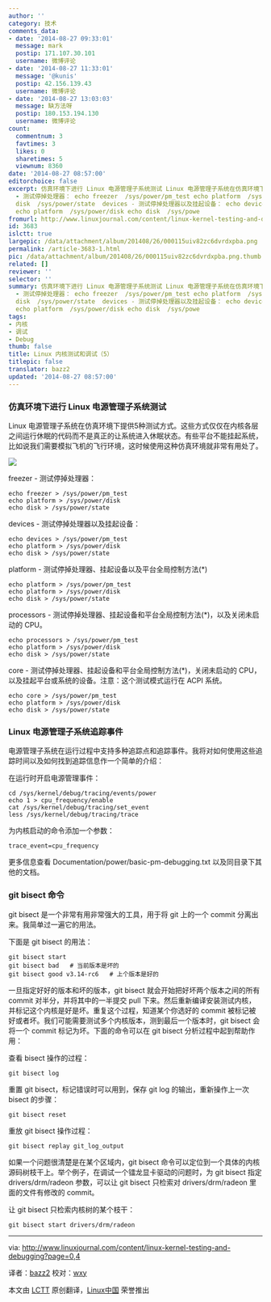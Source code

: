 ```yaml
---
author: ''
category: 技术
comments_data:
- date: '2014-08-27 09:33:01'
  message: mark
  postip: 171.107.30.101
  username: 微博评论
- date: '2014-08-27 11:33:01'
  message: '@kunis'
  postip: 42.156.139.43
  username: 微博评论
- date: '2014-08-27 13:03:03'
  message: 缺方法呀
  postip: 180.153.194.130
  username: 微博评论
count:
  commentnum: 3
  favtimes: 3
  likes: 0
  sharetimes: 5
  viewnum: 8360
date: '2014-08-27 08:57:00'
editorchoice: false
excerpt: 仿真环境下进行 Linux 电源管理子系统测试 Linux 电源管理子系统在仿真环境下提供5种测试方式。这些方式仅仅在内核各层之间运行休眠的代码而不是真正的让系统进入休眠状态。有些平台不能挂起系统，比如说我们需要模拟飞机的飞行环境，这时候使用这种仿真环境就非常有用处了。  freezer
  - 测试停掉处理器： echo freezer  /sys/power/pm_test echo platform  /sys/power/disk echo
  disk  /sys/power/state  devices - 测试停掉处理器以及挂起设备： echo devices  /sys/power/pm_test
  echo platform  /sys/power/disk echo disk  /sys/powe
fromurl: http://www.linuxjournal.com/content/linux-kernel-testing-and-debugging?page=0,4
id: 3683
islctt: true
largepic: /data/attachment/album/201408/26/000115uiv82zc6dvrdxpba.png
permalink: /article-3683-1.html
pic: /data/attachment/album/201408/26/000115uiv82zc6dvrdxpba.png.thumb.jpg
related: []
reviewer: ''
selector: ''
summary: 仿真环境下进行 Linux 电源管理子系统测试 Linux 电源管理子系统在仿真环境下提供5种测试方式。这些方式仅仅在内核各层之间运行休眠的代码而不是真正的让系统进入休眠状态。有些平台不能挂起系统，比如说我们需要模拟飞机的飞行环境，这时候使用这种仿真环境就非常有用处了。  freezer
  - 测试停掉处理器： echo freezer  /sys/power/pm_test echo platform  /sys/power/disk echo
  disk  /sys/power/state  devices - 测试停掉处理器以及挂起设备： echo devices  /sys/power/pm_test
  echo platform  /sys/power/disk echo disk  /sys/powe
tags:
- 内核
- 调试
- Debug
thumb: false
title: Linux 内核测试和调试（5）
titlepic: false
translator: bazz2
updated: '2014-08-27 08:57:00'
---
```


### 仿真环境下进行 Linux 电源管理子系统测试


Linux 电源管理子系统在仿真环境下提供5种测试方式。这些方式仅仅在内核各层之间运行休眠的代码而不是真正的让系统进入休眠状态。有些平台不能挂起系统，比如说我们需要模拟飞机的飞行环境，这时候使用这种仿真环境就非常有用处了。


![](/data/attachment/album/201408/26/000115uiv82zc6dvrdxpba.png)


freezer - 测试停掉处理器：



```
echo freezer > /sys/power/pm_test
echo platform > /sys/power/disk
echo disk > /sys/power/state

```

devices - 测试停掉处理器以及挂起设备：



```
echo devices > /sys/power/pm_test
echo platform > /sys/power/disk
echo disk > /sys/power/state

```

platform - 测试停掉处理器、挂起设备以及平台全局控制方法(\*)



```
echo platform > /sys/power/pm_test
echo platform > /sys/power/disk
echo disk > /sys/power/state

```

processors - 测试停掉处理器、挂起设备和平台全局控制方法(\*)，以及关闭未启动的 CPU。



```
echo processors > /sys/power/pm_test
echo platform > /sys/power/disk
echo disk > /sys/power/state

```

core - 测试停掉处理器、挂起设备和平台全局控制方法(\*)，关闭未启动的 CPU，以及挂起平台或系统的设备。注意：这个测试模式运行在 ACPI 系统。



```
echo core > /sys/power/pm_test
echo platform > /sys/power/disk
echo disk > /sys/power/state

```

### Linux 电源管理子系统追踪事件


电源管理子系统在运行过程中支持多种追踪点和追踪事件。我将对如何使用这些追踪时间以及如何找到追踪信息作一个简单的介绍：


在运行时开启电源管理事件：



```
cd /sys/kernel/debug/tracing/events/power
echo 1 > cpu_frequency/enable
cat /sys/kernel/debug/tracing/set_event
less /sys/kernel/debug/tracing/trace

```

为内核启动的命令添加一个参数：



```
trace_event=cpu_frequency

```

更多信息查看 Documentation/power/basic-pm-debugging.txt 以及同目录下其他的文档。


### git bisect 命令


git bisect 是一个非常有用非常强大的工具，用于将 git 上的一个 commit 分离出来。我简单过一遍它的用法。


下面是 git bisect 的用法：



```
git bisect start
git bisect bad   # 当前版本是坏的
git bisect good v3.14-rc6   # 上个版本是好的

```

一旦指定好好的版本和坏的版本，git bisect 就会开始把好坏两个版本之间的所有 commit 对半分，并将其中的一半提交 pull 下来。然后重新编译安装测试内核，并标记这个内核是好是坏。重复这个过程，知道某个你选好的 commit 被标记被好或者坏。我们可能需要测试多个内核版本，测到最后一个版本时，git bisect 会将一个 commit 标记为坏。下面的命令可以在 git bisect 分析过程中起到帮助作用：


查看 bisect 操作的过程：



```
git bisect log

```

重置 git bisect，标记错误时可以用到，保存 git log 的输出，重新操作上一次 bisect 的步骤：



```
git bisect reset

```

重放 git bisect 操作过程：



```
git bisect replay git_log_output

```

如果一个问题很清楚是在某个区域内，git bisect 命令可以定位到一个具体的内核源码树枝干上。举个例子，在调试一个镭龙显卡驱动的问题时，为 git bisect 指定 drivers/drm/radeon 参数，可以让 git bisect 只检索对 drivers/drm/radeon 里面的文件有修改的 commit。


让 git bisect 只检索内核树的某个枝干：



```
git bisect start drivers/drm/radeon

```



---


via: <http://www.linuxjournal.com/content/linux-kernel-testing-and-debugging?page=0,4>


译者：[bazz2](https://github.com/bazz2) 校对：[wxy](https://github.com/wxy)


本文由 [LCTT](https://github.com/LCTT/TranslateProject) 原创翻译，[Linux中国](http://linux.cn/) 荣誉推出